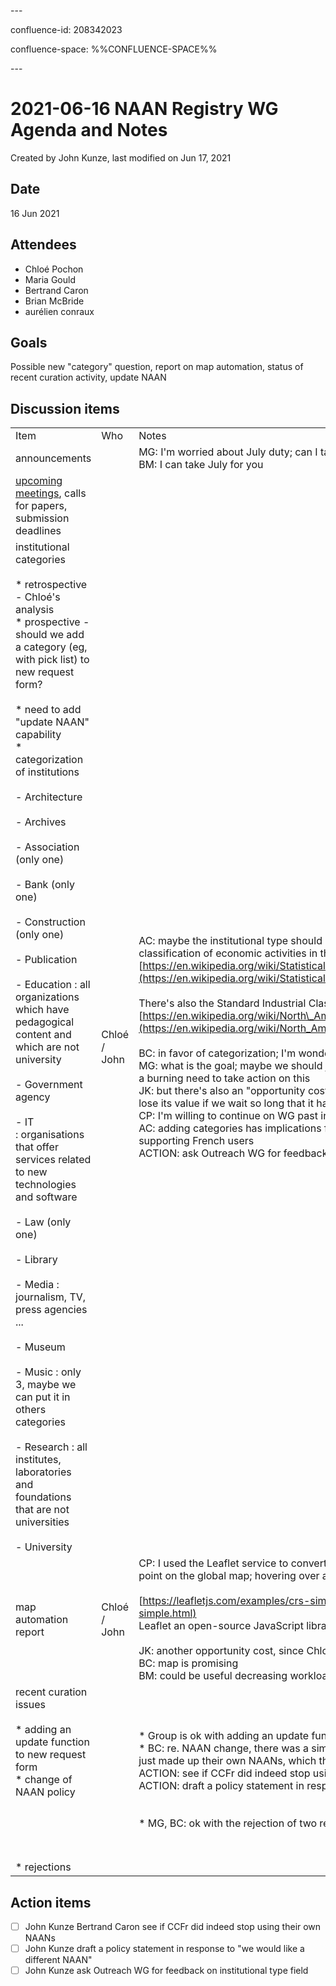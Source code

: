 \---

confluence-id: 208342023

confluence-space: %%CONFLUENCE-SPACE%%

\---

2021-06-16 NAAN Registry WG Agenda and Notes
============================================

Created by John Kunze, last modified on Jun 17, 2021

Date
----

16 Jun 2021

Attendees
---------

*   Chloé Pochon 
*   Maria Gould 
*   Bertrand Caron 
*   Brian McBride 
*   aurélien conraux 

Goals
-----

Possible new "category" question, report on map automation, status of recent curation activity, update NAAN

Discussion items
----------------

|     |     |     |
| --- | --- | --- |
| Item | Who | Notes |
| announcements |     | MG: I'm worried about July duty; can I take August instead?  <br>BM: I can take July for you |
| [upcoming meetings](https://wiki.lyrasis.org/display/ARKs/Calendar+of+events), calls for papers, submission deadlines |     |     |
| institutional categories<br><br>*   retrospective - Chloé's analysis<br>*   prospective - should we add a category (eg, with pick list) to new request form?<br><br>*   need to add "update NAAN" capability<br>*   categorization of institutions <br><br>\- Architecture<br><br>\- Archives<br><br>\- Association (only one)<br><br>\- Bank (only one)<br><br>\- Construction (only one)<br><br>\- Publication<br><br>\- Education : all organizations which have pedagogical content and which are not university<br><br>\- Government agency<br><br>\- IT : organisations that offer services related to new technologies and software<br><br>\- Law (only one)<br><br>\- Library<br><br>\- Media : journalism, TV, press agencies ...<br><br>\- Museum<br><br>\- Music : only 3, maybe we can put it in others categories<br><br>\- Research : all institutes, laboratories and foundations that are not universities<br><br>\- University | Chloé / John | AC: maybe the institutional type should be more standard, eg, economic activities as listed in the NACE statistical classification of economic activities in the EU, or the UN equivalent  <br>[https://en.wikipedia.org/wiki/Statistical\_Classification\_of\_Economic\_Activities\_in\_the\_European\_Community](https://en.wikipedia.org/wiki/Statistical_Classification_of_Economic_Activities_in_the_European_Community)<br><br>There's also the Standard Industrial Classification and North American Industry Classification System [https://en.wikipedia.org/wiki/North\_American\_Industry\_Classification\_System](https://en.wikipedia.org/wiki/North_American_Industry_Classification_System)<br><br>BC: in favor of categorization; I'm wondering whether the list encompasses projects and publications  <br>MG: what is the goal; maybe we should just put this in the "parking lot of ideas" to think about since we don't have a burning need to take action on this  <br>JK: but there's also an "opportunity cost" if we don't act since the work that Chloé has done on the legacy will lose its value if we wait so long that it has to be redone  <br>CP: I'm willing to continue on WG past internship  <br>AC: adding categories has implications for the Outreach WG and general outreach that my org is thinking for supporting French users  <br>ACTION: ask Outreach WG for feedback on institutional type field |
| map automation report | Chloé / John | CP: I used the Leaflet service to convert postal address to lat/lon coordinates; OpenStreetMap is used to display a point on the global map; hovering over a point shows any/all fields you want<br><br>[https://leafletjs.com/examples/crs-simple/crs-simple.html](https://leafletjs.com/examples/crs-simple/crs-simple.html)  <br>Leaflet an open-source JavaScript library for mobile-friendly interactive maps<br><br>JK: another opportunity cost, since Chloe's changed many addresses by hand  <br>BC: map is promising  <br>BM: could be useful decreasing workload; I like that it's using open source and open data |
| recent curation issues<br><br>*   adding an update function to new request form<br>*   change of NAAN policy  <br>      <br>      <br>      <br>      <br>    <br>*   rejections |     | *   Group is ok with adding an update function to the "new" naan request form.<br>*   BC: re. NAAN change, there was a similar (and worse case) with the Catalog Collectif de France (CCFr), which just made up their own NAANs, which they were discouraged from doing  <br>    ACTION: see if CCFr did indeed stop using their own NAANs  <br>    ACTION: draft a policy statement in response to "we would like a different NAAN"  <br>      <br>    <br>*   MG, BC: ok with the rejection of two recent requests: one from an individual, one test/spurious |

Action items
------------

- [ ] John Kunze Bertrand Caron see if CCFr did indeed stop using their own NAANs
- [ ] John Kunze draft a policy statement in response to "we would like a different NAAN"
- [ ] John Kunze ask Outreach WG for feedback on institutional type field